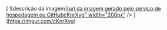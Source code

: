 [
![descrição da imagem][(url da imagem gerado pelo serviço de hospedagem ou GitHubcKnrXvg" width="200px"](https://imgur.com/cKnrXvg) />
](https://imgur.com/cKnrXvg)
